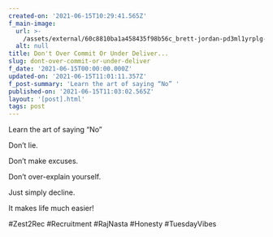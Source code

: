 ```yaml
---
created-on: '2021-06-15T10:29:41.565Z'
f_main-image:
  url: >-
    /assets/external/60c8810ba1a458435f98b56c_brett-jordan-pd3ml1yrplg-unsplash.jpg
  alt: null
title: Don't Over Commit Or Under Deliver...
slug: dont-over-commit-or-under-deliver
f_date: '2021-06-15T00:00:00.000Z'
updated-on: '2021-06-15T11:01:11.357Z'
f_post-summary: 'Learn the art of saying “No” '
published-on: '2021-06-15T11:03:02.565Z'
layout: '[post].html'
tags: post
---
```


Learn the art of saying “No”

Don’t lie.

Don’t make excuses.

Don’t over-explain yourself.

Just simply decline.

It makes life much easier!

#Zest2Rec #Recruitment #RajNasta #Honesty #TuesdayVibes

‍
